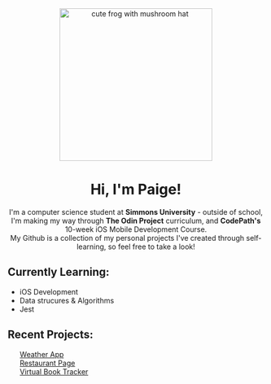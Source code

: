 <div align="center">
<img width="300" alt="cute frog with mushroom hat" src="https://i.etsystatic.com/23664421/r/il/422092/3041215647/il_fullxfull.3041215647_5y7j.jpg">


<h1>Hi, I'm Paige!</h1>
<p>I'm a computer science student at <strong>Simmons University</strong> - outside of school, <br> I'm making my way through <strong>The Odin Project</strong> curriculum, and <strong>CodePath's</strong> 10-week iOS Mobile Development Course. <br> My Github is a collection of my personal projects I've created through self-learning, so feel free to take a look!
</div>

<div align="left">
  <h2>Currently Learning:</h2>
  <ul>
    <li>iOS Development</li>
    <li>Data strucures & Algorithms</li>
    <li>Jest</li>
  </ul>

  <h2>Recent Projects:</h2>
  <ul style="list-style-type: none">
    <li><a href="https://github.com/paigethompson150/weather-app">Weather App</a></li>
    <li><a href="https://github.com/paigethompson150/webpack_practice">Restaurant Page</a></li>
    <li><a href="https://github.com/paigethompson150/library">Virtual Book Tracker</a></li>
  </ul>
</div>

<!---
paigethompson150/paigethompson150 is a ✨ special ✨ repository because its `README.md` (this file) appears on your GitHub profile.
You can click the Preview link to take a look at your changes.
--->

